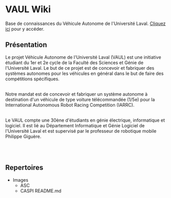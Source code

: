 # VAUL Wiki
Base de connaissances du Véhicule Autonome de l'Université Laval. [Cliquez ici](https://github.com/vaul-ulaval/vaul-wiki/wiki) pour y accéder.


## Présentation

Le projet Véhicule Autonome de l'Université Laval (VAUL) est une initiative étudiant du 1er et 2e cycle de la Faculté des Sciences et Génie de l'Université Laval. Le but de ce projet est de concevoir et fabriquer des systèmes autonomes pour les véhicules en général dans le but de faire des compétitions spécifiques.<br/><br/>

Notre mandat est de concevoir et fabriquer un système autonome à destination d'un véhicule de type voiture télécommandée (1/5e) pour la International Autonomous Robot Racing Competition (IARRC).<br/><br/>

Le VAUL compte une 30ène d'étudiants en génie électrique, informatique et logiciel. Il est lié au Département Informatique et Génie Logiciel de l'Université Laval et est supervisé par le professeur de robotique mobile Philippe Giguère.<br/><br/>

<br/>

## Repertoires

- Images
  - ASC
  - CASPI
README.md
